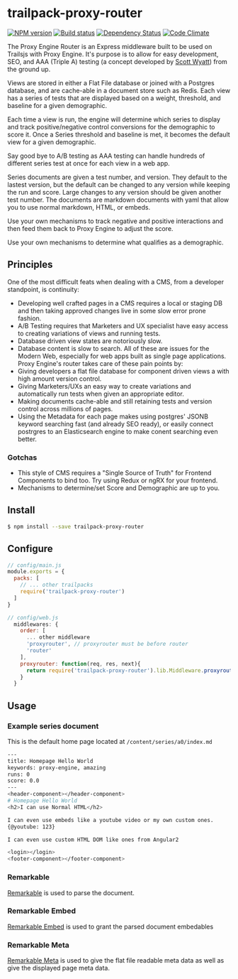# trailpack-proxy-router

[![NPM version][npm-image]][npm-url]
[![Build status][ci-image]][ci-url]
[![Dependency Status][daviddm-image]][daviddm-url]
[![Code Climate][codeclimate-image]][codeclimate-url]

The Proxy Engine Router is an Express middleware built to be used on Trailsjs with Proxy Engine.
It's purpose is to allow for easy development, SEO, and AAA (Triple A) testing (a concept developed by [Scott Wyatt](https://github.com/scott-wyatt))
from the ground up. 

Views are stored in either a Flat File database or joined with a Postgres database, and are cache-able in a document store such as Redis.
Each view has a series of tests that are displayed based on a weight, threshold, and baseline for a given demographic.

Each time a view is run, the engine will determine which series to display and track positive/negative control conversions for the demographic to score it.
Once a Series threshold and baseline is met, it becomes the default view for a given demographic.

Say good bye to A/B testing as AAA testing can handle hundreds of different series test at once for each view in a web app.

Series documents are given a test number, and version. They default to the lastest version, but the default can be changed to any version while keeping the run and score.
Large changes to any version should be given another test number. The documents are markdown documents with yaml that allow you to use normal markdown, HTML, or embeds.

Use your own mechanisms to track negative and positive interactions and then feed them back to Proxy Engine to adjust the score.

Use your own mechanisms to determine what qualifies as a demographic.

## Principles 
One of the most difficult feats when dealing with a CMS, from a developer standpoint, is continuity:
- Developing well crafted pages in a CMS requires a local or staging DB and then taking approved changes live in some slow error prone fashion.
- A/B Testing requires that Marketers and UX specialist have easy access to creating variations of views and running tests. 
- Database driven view states are notoriously slow.
- Database content is slow to search.
All of these are issues for the Modern Web, especially for web apps built as single page applications. 
Proxy Engine's router takes care of these pain points by: 
- Giving developers a flat file database for component driven views a with high amount version control.
- Giving Marketers/UXs an easy way to create variations and automatically run tests when given an appropriate editor.
- Making documents cache-able and still retaining tests and version control across millions of pages.
- Using the Metadata for each page makes using postgres' JSONB keyword searching fast (and already SEO ready), or easily connect postrgres to an Elasticsearch engine to make conent searching even better.

### Gotchas
- This style of CMS requires a "Single Source of Truth" for Frontend Components to bind too. Try using Redux or ngRX for your frontend.
- Mechanisms to determine/set Score and Demographic are up to you.

## Install

```sh
$ npm install --save trailpack-proxy-router
```

## Configure

```js
// config/main.js
module.exports = {
  packs: [
    // ... other trailpacks
    require('trailpack-proxy-router')
  ]
}
```

```js
// config/web.js
  middlewares: {
    order: [
      ... other middleware
      'proxyrouter', // proxyrouter must be before router
      'router'
    ],
    proxyrouter: function(req, res, next){
      return require('trailpack-proxy-router').lib.Middleware.proxyroute(req, res, next)
    }
  }
```

## Usage

### Example series document

This is the default home page located at `/content/series/a0/index.md`

```sh
---
title: Homepage Hello World
keywords: proxy-engine, amazing
runs: 0
score: 0.0
---
<header-component></header-component>
# Homepage Hello World
<h2>I can use Normal HTML</h2>

I can even use embeds like a youtube video or my own custom ones.
{@youtube: 123}

I can even use custom HTML DOM like ones from Angular2

<login></login>
<footer-component></footer-component>
```

### Remarkable
[Remarkable](https://github.com/jonschlinkert/remarkable) 
is used to parse the document.

### Remarkable Embed
[Remarkable Embed](https://github.com/Commander-lol/remarkable-embed) 
is used to grant the parsed document embedables

### Remarkable Meta
[Remarkable Meta](https://github.com/eugeneware/remarkable-meta) 
is used to give the flat file readable meta data as well as give the displayed page meta data.

[npm-image]: https://img.shields.io/npm/v/trailpack-proxy-router.svg?style=flat-square
[npm-url]: https://npmjs.org/package/trailpack-proxy-router
[ci-image]: https://img.shields.io/travis/calistyle/trailpack-proxy-router/master.svg?style=flat-square
[ci-url]: https://travis-ci.org/calistyle/trailpack-proxy-router
[daviddm-image]: http://img.shields.io/david/calistyle/trailpack-proxy-router.svg?style=flat-square
[daviddm-url]: https://david-dm.org/calistyle/trailpack-proxy-router
[codeclimate-image]: https://img.shields.io/codeclimate/github/calistyle/trailpack-proxy-router.svg?style=flat-square
[codeclimate-url]: https://codeclimate.com/github/calistyle/trailpack-proxy-router

